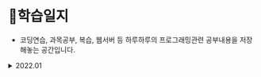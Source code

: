 # 📒학습일지
+ 코딩연습, 과목공부, 복습, 웹서버 등 하루하루의 프로그래밍관련 공부내용을 저장해놓는 공간입니다.

<details>
  <summary>2022.01</summary>   
  <ul>
    <li>2022-01-21</li>
  </ul>
</details>
